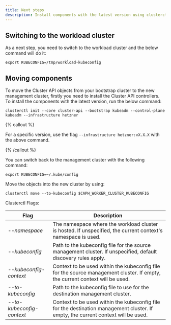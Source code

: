 ```yaml
---
title: Next steps
description: Install components with the latest version using clusterctl command, then switch back to the management cluster and move objects into the new cluster easily.
---
```


## Switching to the workload cluster

As a next step, you need to switch to the workload cluster and the below command will do it:

```shell
export KUBECONFIG=/tmp/workload-kubeconfig
```

## Moving components

To move the Cluster API objects from your bootstrap cluster to the new management cluster, firstly you need to install the Cluster API controllers. To install the components with the latest version, run the below command:

```shell
clusterctl init --core cluster-api --bootstrap kubeadm --control-plane kubeadm --infrastructure hetzner
```

{% callout %}

For a specific version, use the flag `--infrastructure hetzner:vX.X.X` with the above command.

{% /callout %}

You can switch back to the management cluster with the following command:

```shell
export KUBECONFIG=~/.kube/config
```

Move the objects into the new cluster by using:

```shell
clusterctl move --to-kubeconfig $CAPH_WORKER_CLUSTER_KUBECONFIG
```

Clusterctl Flags:

| Flag                      | Description                                                                                                                       |
| ------------------------- | --------------------------------------------------------------------------------------------------------------------------------- |
| _--namespace_             | The namespace where the workload cluster is hosted. If unspecified, the current context's namespace is used.                      |
| _--kubeconfig_            | Path to the kubeconfig file for the source management cluster. If unspecified, default discovery rules apply.                     |
| _--kubeconfig-context_    | Context to be used within the kubeconfig file for the source management cluster. If empty, the current context will be used.      |
| _--to-kubeconfig_         | Path to the kubeconfig file to use for the destination management cluster.                                                        |
| _--to-kubeconfig-context_ | Context to be used within the kubeconfig file for the destination management cluster. If empty, the current context will be used. |
